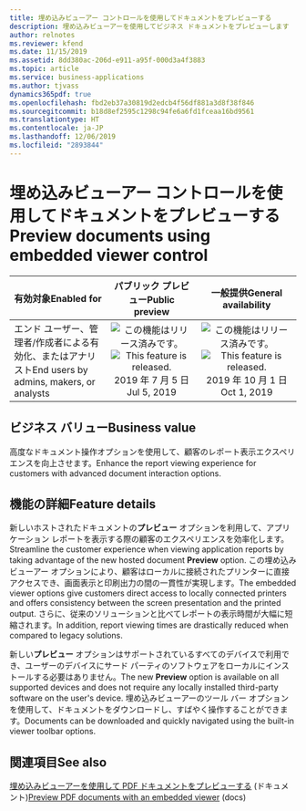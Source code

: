 ```yaml
---
title: 埋め込みビューアー コントロールを使用してドキュメントをプレビューする
description: 埋め込みビューアーを使用してビジネス ドキュメントをプレビューします
author: relnotes
ms.reviewer: kfend
ms.date: 11/15/2019
ms.assetid: 8dd380ac-206d-e911-a95f-000d3a4f3883
ms.topic: article
ms.service: business-applications
ms.author: tjvass
dynamics365pdf: true
ms.openlocfilehash: fbd2eb37a30819d2edcb4f56df881a3d8f38f846
ms.sourcegitcommit: b18d8ef2595c1298c94fe6a6fd1fceaa16bd9561
ms.translationtype: HT
ms.contentlocale: ja-JP
ms.lasthandoff: 12/06/2019
ms.locfileid: "2893844"
---
```

# <a name="preview-documents-using-embedded-viewer-control"></a><span data-ttu-id="7564a-103">埋め込みビューアー コントロールを使用してドキュメントをプレビューする</span><span class="sxs-lookup"><span data-stu-id="7564a-103">Preview documents using embedded viewer control</span></span>


| <span data-ttu-id="7564a-104">有効対象</span><span class="sxs-lookup"><span data-stu-id="7564a-104">Enabled for</span></span>    |  <span data-ttu-id="7564a-105">パブリック プレビュー</span><span class="sxs-lookup"><span data-stu-id="7564a-105">Public preview</span></span> | <span data-ttu-id="7564a-106">一般提供</span><span class="sxs-lookup"><span data-stu-id="7564a-106">General availability</span></span> | 
| ---------- | :----------: |:----------: |
|<span data-ttu-id="7564a-107">エンド ユーザー、管理者/作成者による有効化、またはアナリスト</span><span class="sxs-lookup"><span data-stu-id="7564a-107">End users by admins, makers, or analysts</span></span>|<span data-ttu-id="7564a-108">![この機能はリリース済みです。](/dynamics365-release-plan/media/green-checkmark.png "この機能はリリース済みです。")</span><span class="sxs-lookup"><span data-stu-id="7564a-108">![This feature is released.](/dynamics365-release-plan/media/green-checkmark.png "This feature is released.")</span></span> <span data-ttu-id="7564a-109">2019 年 7 月 5 日</span><span class="sxs-lookup"><span data-stu-id="7564a-109">Jul 5, 2019</span></span>| <span data-ttu-id="7564a-110">![この機能はリリース済みです。](/dynamics365-release-plan/media/green-checkmark.png "この機能はリリース済みです。")</span><span class="sxs-lookup"><span data-stu-id="7564a-110">![This feature is released.](/dynamics365-release-plan/media/green-checkmark.png "This feature is released.")</span></span> <span data-ttu-id="7564a-111">2019 年 10 月 1 日</span><span class="sxs-lookup"><span data-stu-id="7564a-111">Oct 1, 2019</span></span>|


## <a name="business-value"></a><span data-ttu-id="7564a-112">ビジネス バリュー</span><span class="sxs-lookup"><span data-stu-id="7564a-112">Business value</span></span>
<!-- bv start -->
<span data-ttu-id="7564a-113">高度なドキュメント操作オプションを使用して、顧客のレポート表示エクスペリエンスを向上させます。</span><span class="sxs-lookup"><span data-stu-id="7564a-113">Enhance the report viewing experience for customers with advanced document interaction options.</span></span>
<!-- bv end -->



## <a name="feature-details"></a><span data-ttu-id="7564a-114">機能の詳細</span><span class="sxs-lookup"><span data-stu-id="7564a-114">Feature details</span></span>
<!--feature detail start -->
<span data-ttu-id="7564a-115">新しいホストされたドキュメントの**プレビュー** オプションを利用して、アプリケーション レポートを表示する際の顧客のエクスペリエンスを効率化します。</span><span class="sxs-lookup"><span data-stu-id="7564a-115">Streamline the customer experience when viewing application reports by taking advantage of the new hosted document **Preview** option.</span></span>  <span data-ttu-id="7564a-116">この埋め込みビューアー オプションにより、顧客はローカルに接続されたプリンターに直接アクセスでき、画面表示と印刷出力の間の一貫性が実現します。</span><span class="sxs-lookup"><span data-stu-id="7564a-116">The embedded viewer options give customers direct access to locally connected printers and offers consistency between the screen presentation and the printed output.</span></span> <span data-ttu-id="7564a-117">さらに、従来のソリューションと比べてレポートの表示時間が大幅に短縮されます。</span><span class="sxs-lookup"><span data-stu-id="7564a-117">In addition, report viewing times are drastically reduced when compared to legacy solutions.</span></span>

<span data-ttu-id="7564a-118">新しい**プレビュー** オプションはサポートされているすべてのデバイスで利用でき、ユーザーのデバイスにサード パーティのソフトウェアをローカルにインストールする必要はありません。</span><span class="sxs-lookup"><span data-stu-id="7564a-118">The new **Preview** option is available on all supported devices and does not require any locally installed third-party software on the user's device.</span></span> <span data-ttu-id="7564a-119">埋め込みビューアーのツール バー オプションを使用して、ドキュメントをダウンロードし、すばやく操作することができます。</span><span class="sxs-lookup"><span data-stu-id="7564a-119">Documents can be downloaded and quickly navigated using the built-in viewer toolbar options.</span></span>
<!--feature detail end -->










## <a name="see-also"></a><span data-ttu-id="7564a-120">関連項目</span><span class="sxs-lookup"><span data-stu-id="7564a-120">See also</span></span>

<span data-ttu-id="7564a-121">[埋め込みビューアーを使用して PDF ドキュメントをプレビューする](https://docs.microsoft.com/dynamics365/unified-operations/dev-itpro/analytics/preview-pdf-documents) (ドキュメント)</span><span class="sxs-lookup"><span data-stu-id="7564a-121">[Preview PDF documents with an embedded viewer](https://docs.microsoft.com/dynamics365/unified-operations/dev-itpro/analytics/preview-pdf-documents) (docs)</span></span>
